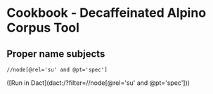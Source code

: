 # Cookbook - Decaffeinated Alpino Corpus Tool

## Proper name subjects

~~~
//node[@rel='su' and @pt='spec']
~~~

([Run in Dact](dact:/?filter=//node[@rel='su' and @pt='spec']))
